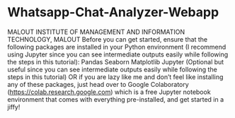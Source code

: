 # Whatsapp-Chat-Analyzer-Webapp
MALOUT INSTITUTE OF MANAGEMENT AND INFORMATION TECHNOLOGY, MALOUT
Before you can get started, ensure that the following packages are installed in your Python environment (I recommend using Jupyter since you can see intermediate outputs easily while following the steps in this tutorial):
Pandas
Seaborn
Matplotlib
Jupyter (Optional but useful since you can see intermediate outputs easily while following the steps in this tutorial) OR if you are lazy like me and don’t feel like installing any of these packages, just head over to Google Colaboratory (https://colab.research.google.com) which is a free Jupyter notebook environment that comes with everything pre-installed, and get started in a jiffy!
